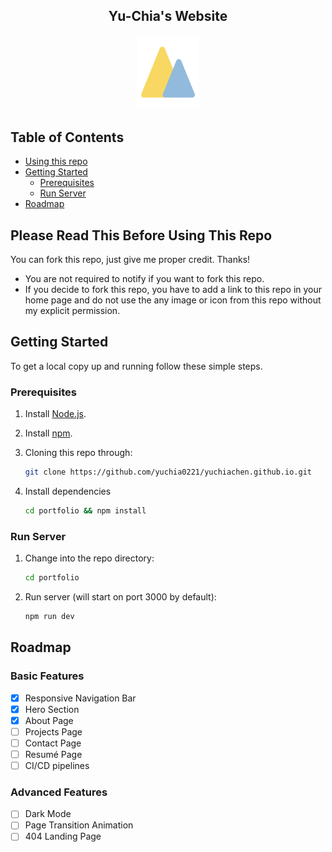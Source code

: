 <h2 align="center">
  Yu-Chia's Website
</h1>
<div align="center">
  <img alt="Logo" src="./portfolio/public/logo.svg" width="100" />
</div>

## Table of Contents

-   [Using this repo](#please-read-this-before-using-this-repo)
-   [Getting Started](#getting-started)
    -   [Prerequisites](#prerequisites)
    -   [Run Server](#run-server)
-   [Roadmap](#roadmap)

## Please Read This Before Using This Repo

You can fork this repo, just give me proper credit. Thanks!

-   You are not required to notify if you want to fork this repo.
-   If you decide to fork this repo, you have to add a link to this repo in your home page and do not use the any image or icon from this repo without my explicit permission.

## Getting Started

To get a local copy up and running follow these simple steps.

### Prerequisites

1. Install [Node.js](https://nodejs.org/en/download/).
2. Install [npm](https://www.npmjs.com/get-npm).
3. Cloning this repo through:

    ```bash
    git clone https://github.com/yuchia0221/yuchiachen.github.io.git
    ```

4. Install dependencies

    ```bash
    cd portfolio && npm install
    ```

### Run Server

1. Change into the repo directory:
    ```bash
    cd portfolio
    ```
2. Run server (will start on port 3000 by default):
    ```bash
    npm run dev
    ```

## Roadmap

### Basic Features

-   [x] Responsive Navigation Bar
-   [x] Hero Section
-   [x] About Page
-   [ ] Projects Page
-   [ ] Contact Page
-   [ ] Resumé Page
-   [ ] CI/CD pipelines

### Advanced Features

-   [ ] Dark Mode
-   [ ] Page Transition Animation
-   [ ] 404 Landing Page
